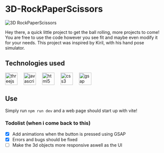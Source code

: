 # 3D-RockPaperScissors

![3D RockPaperScissors](https://github.com/ZT626/3D-RockPaperScissors/assets/171147569/2b7a1c35-be1f-465c-9931-77ef6269237d)

Hey there, a quick little project to get the ball rolling, more projects to come! You are free to use the code however you see fit and maybe even modify it for your needs. This project was inspired by Kiril, with his hand pose simulator.

## Technologies used

<div align="left">
  <img src="https://skillicons.dev/icons?i=threejs" height="40" alt="threejs logo" />
  <img width="12" />
  <img src="https://skillicons.dev/icons?i=js" height="40" alt="javascript logo" />
  <img width="12" />
  <img src="https://skillicons.dev/icons?i=html" height="40" alt="html5 logo" />
  <img width="12" />
  <img src="https://skillicons.dev/icons?i=css" height="40" alt="css3 logo" />
  <img width="12" />
  <img src="https://skillicons.dev/icons?i=gsap" height="40" alt="gsap logo" />
</div>


## Use
Simply run ``npm run dev`` and a web page should start up with vite!

### Todolist (when i come back to this)

- [x] Add animations when the button is pressed using GSAP
- [x] Errors and bugs should be fixed 
- [ ] Make the 3d objects more responsive aswell as the UI

